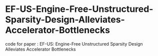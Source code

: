 # EF-US-Engine-Free-Unstructured-Sparsity-Design-Alleviates-Accelerator-Bottlenecks
code for paper : EF-US: Engine-Free Unstructured Sparsity Design Alleviates Accelerator Bottlenecks
